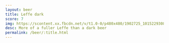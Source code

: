 ```yaml
---
layout: beer
title: Leffe dark
score: 7
img: https://scontent.xx.fbcdn.net/v/t1.0-0/p480x480/1902725_10152293087758745_569610046_n.jpg?oh=142a5060a04623399f825ea7c5f1a549&oe=5908CB61
desc: More of a fuller Leffe than a dark beer
permalink: /beer/:title.html
---
```

